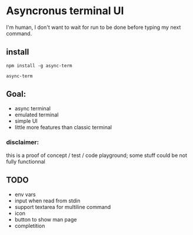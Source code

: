 
# Asyncronus terminal UI

I'm human, I don't want to wait for run to be done before typing my next command.

## install

```
npm install -g async-term

async-term
```

## Goal:

- async terminal
- emulated terminal
- simple UI
- little more features than classic terminal

### disclaimer:

this is a proof of concept / test / code playground; some stuff could be not fully functionnal

## TODO
- env vars
- input when read from stdin
- support textarea for multiline command
- icon
- button to show man page
- completition
